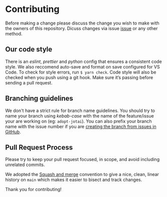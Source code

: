 # Contributing

Before making a change please discuss the change you wish to make with the owners of this repository. Dicuss changes via issue [issue](https://github.com/refstudio/refstudio/issues) or any other method.


## Our code style

There is an _eslint_, _prettier_ and _python_ config that ensures a consistent code style. We also reccomend auto-save and format on save configured for VS Code. To check for style errors, run `$ yarn check`. Code style will also be checked when you push using a git hook. Make sure it’s passing before sending a pull request.

## Branching guidelines

We don't have a strict rule for branch name guidelines. You should try to name your branch using _kebab-case_ with the name of the feature/issue your are working on (eg: `adopt-jotai`). You can also prefix your branch name with the issue number if you are [creating the branch from issues in GitHub](https://docs.github.com/en/issues/tracking-your-work-with-issues/creating-a-branch-for-an-issue).


## Pull Request Process

Please try to keep your pull request focused, in scope, and avoid including unrelated commits.

We adopted the [Squash and merge](https://docs.github.com/en/pull-requests/collaborating-with-pull-requests/incorporating-changes-from-a-pull-request/about-pull-request-merges#squash-and-merge-your-commits) convention to give a nice, clean, linear history on `main` which makes it easier to bisect and track changes.

Thank you for contributing!
